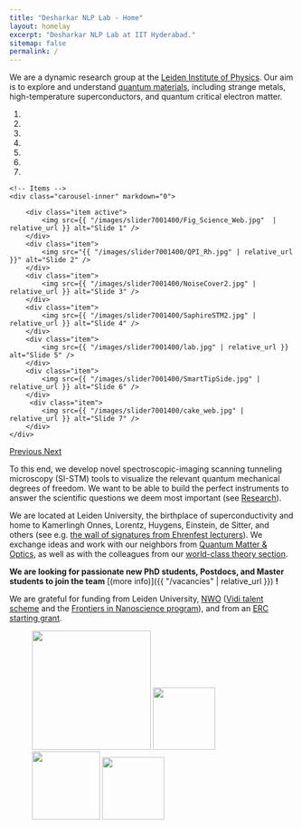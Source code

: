 ```yaml
---
title: "Desharkar NLP Lab - Home"
layout: homelay
excerpt: "Desharkar NLP Lab at IIT Hyderabad."
sitemap: false
permalink: /
---
```


We are a dynamic research group at the [Leiden Institute of Physics](http://www.physics.leidenuniv.nl). Our aim is to explore and understand [quantum materials](http://condensedconcepts.blogspot.nl/2013/05/what-is-quantum-matter.html), including strange metals, high-temperature superconductors, and quantum critical electron matter.


<div markdown="0" id="carousel" class="carousel slide" data-ride="carousel" data-interval="5000" data-pause="hover" >
    <!-- Menu -->
    <ol class="carousel-indicators">
        <li data-target="#carousel" data-slide-to="0" class="active"></li>
        <li data-target="#carousel" data-slide-to="1"></li>
        <li data-target="#carousel" data-slide-to="2"></li>
        <li data-target="#carousel" data-slide-to="3"></li>
        <li data-target="#carousel" data-slide-to="4"></li>
        <li data-target="#carousel" data-slide-to="5"></li>
        <li data-target="#carousel" data-slide-to="6"></li>
    </ol>

    <!-- Items -->
    <div class="carousel-inner" markdown="0">

        <div class="item active">
            <img src={{ "/images/slider7001400/Fig_Science_Web.jpg"  | relative_url }} alt="Slide 1" />
        </div>
        <div class="item">
            <img src="{{ "/images/slider7001400/QPI_Rh.jpg" | relative_url }}" alt="Slide 2" />
        </div>
        <div class="item">
            <img src={{ "/images/slider7001400/NoiseCover2.jpg" | relative_url }} alt="Slide 3" />
        </div>
        <div class="item">
            <img src={{ "/images/slider7001400/SaphireSTM2.jpg" | relative_url }} alt="Slide 4" />
        </div>
        <div class="item">
            <img src={{ "/images/slider7001400/lab.jpg" | relative_url }} alt="Slide 5" />
        </div>
        <div class="item">
            <img src={{ "/images/slider7001400/SmartTipSide.jpg" | relative_url }} alt="Slide 6" />
        </div>       
         <div class="item">
            <img src={{ "/images/slider7001400/cake_web.jpg" | relative_url }} alt="Slide 7" />
        </div>
    </div>
  <a class="left carousel-control" href="#carousel" role="button" data-slide="prev">
    <span class="glyphicon glyphicon-chevron-left" aria-hidden="true"></span>
    <span class="sr-only">Previous</span>
  </a>
  <a class="right carousel-control" href="#carousel" role="button" data-slide="next">
    <span class="glyphicon glyphicon-chevron-right" aria-hidden="true"></span>
    <span class="sr-only">Next</span>
  </a>
</div>




To this end, we develop novel spectroscopic-imaging scanning tunneling microscopy (SI-STM) tools to visualize the relevant quantum mechanical degrees of freedom. We want to be able to build the perfect instruments to answer the  scientific questions we deem most important (see [Research](research)).

We are located at Leiden University, the birthplace of superconductivity and home to Kamerlingh Onnes, Lorentz, Huygens, Einstein, de Sitter, and others (see e.g. [the wall of signatures from Ehrenfest lecturers](https://www.lorentz.leidenuniv.nl/history/colloquium/muur_heel.html)). We exchange ideas and work with our neighbors from [Quantum Matter & Optics](http://www.physics.leidenuniv.nl/qo-home), as well as with the colleagues from our [world-class theory section](https://www.lorentz.leidenuniv.nl).

 **We are  looking for passionate new PhD students, Postdocs, and Master students to join the team** [(more info)]({{ "/vacancies" | relative_url }}) **!**


We are grateful for funding from Leiden University, [NWO](www.nwo.nl) ([Vidi talent scheme](http://www.nwo.nl/en/research-and-results/programmes/Talent+Scheme) and the [Frontiers in Nanoscience program](https://www.universiteitleiden.nl/en/research/research-projects/science/frontiers-of-nanoscience-nanofront)), and from an [ERC starting grant](https://erc.europa.eu/funding/starting-grants).

<figure class="fourth">
  <img src="{{ "/images/logopic/Logo_Leiden.jpg" | relative_url }}" style="width: 210px">
  <img src="{{ "/images/logopic/Logo_Nanofront.jpg"  | relative_url }}" style="width: 110px">
  <img src="{{ "/images/logopic/Logo_NWO.jpg"  | relative_url }}" style="width: 120px">
  <img src="{{ "/images/logopic/Logo_ERC.jpg"  | relative_url }}" style="width: 110px">
</figure>
